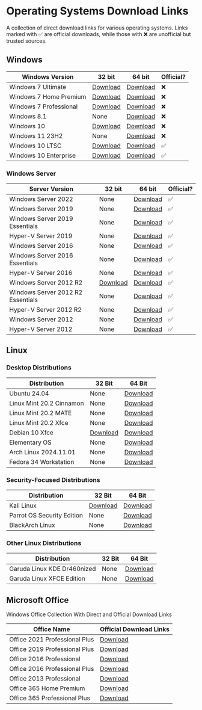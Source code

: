 # Operating Systems Download Links

A collection of direct download links for various operating systems. Links marked with ✅ are official downloads, while those with ❌ are unofficial but trusted sources.

## Windows

| **Windows Version** | **32 bit** | **64 bit** | **Official?** |
| --- | --- | --- | --- |
| Windows 7 Ultimate | [Download](https://cdn.as212934.net/windows/7601.24214.180801-1700.win7sp1_ldr_escrow_CLIENT_ULTIMATE_x86FRE_en-us.iso) | [Download](https://cdn.as212934.net/windows/7601.24214.180801-1700.win7sp1_ldr_escrow_CLIENT_ULTIMATE_x64FRE_en-us.iso) | ❌ |
| Windows 7 Home Premium | [Download](https://cdn.as212934.net/windows/7601.24214.180801-1700.win7sp1_ldr_escrow_CLIENT_HOMEPREMIUM_x86FRE_en-us.iso) | [Download](https://cdn.as212934.net/windows/7601.24214.180801-1700.win7sp1_ldr_escrow_CLIENT_HOMEPREMIUM_x64FRE_en-us.iso) | ❌ |
| Windows 7 Professional | [Download](https://download.microsoft.com/download/C/0/6/C067D0CD-3785-4727-898E-60DC3120BB14/7601.24214.180801-1700.win7sp1_ldr_escrow_CLIENT_PROFESSIONAL_x86FRE_en-us.iso) | [Download](https://cdn.as212934.net/windows/7601.24214.180801-1700.win7sp1_ldr_escrow_CLIENT_PROFESSIONAL_x64FRE_en-us.iso) | ❌ |
| Windows 8.1 | None | [Download](https://cdn.as212934.net/windows/Win8.1_English_x64.iso) | ❌ |
| Windows 10 | [Download](https://cdn.as212934.net/windows/Win10_22H2_English_x32v1.iso) | [Download](https://cdn.as212934.net/windows/Win10_22H2_English_x64v1.iso) | ❌ |
| Windows 11 23H2 | None | [Download](https://cdn.as212934.net/windows/Win11_23H2_English_x64v2.iso) | ❌ |
| Windows 10 LTSC | [Download](https://software-download.microsoft.com/download/sg/17763.107.101029-1455.rs5_release_svc_refresh_CLIENT_LTSC_EVAL_x86FRE_en-us.iso) | [Download](https://software-download.microsoft.com/download/sg/17763.107.101029-1455.rs5_release_svc_refresh_CLIENT_LTSC_EVAL_x64FRE_en-us.iso) | ✅ |
| Windows 10 Enterprise | [Download](https://software-download.microsoft.com/download/sg/19043.928.210409-1212.21h1_release_svc_refresh_CLIENTENTERPRISEEVAL_OEMRET_x86FRE_en-us.iso) | [Download](https://software-download.microsoft.com/download/sg/19043.928.210409-1212.21h1_release_svc_refresh_CLIENTENTERPRISEEVAL_OEMRET_x64FRE_en-us.iso) | ✅ |

### Windows Server

| **Server Version** | **32 bit** | **64 bit** | **Official?** |
| --- | --- | --- | --- |
| Windows Server 2022 | None | [Download](https://software-download.microsoft.com/download/sg/20348.169.210806-2348.fe_release_svc_refresh_SERVER_EVAL_x64FRE_en-us.iso) | ✅ |
| Windows Server 2019 | None | [Download](https://software-download.microsoft.com/download/pr/17763.737.190906-2324.rs5_release_svc_refresh_SERVER_EVAL_x64FRE_en-us_1.iso) | ✅ |
| Windows Server 2019 Essentials | None | [Download](https://software-download.microsoft.com/download/pr/17763.737.190906-2324.rs5_release_svc_refresh_SERVERESSENTIALS_OEM_x64FRE_en-us_1.iso) | ✅ |
| Hyper-V Server 2019 | None | [Download](https://software-download.microsoft.com/download/pr/17763.737.190906-2324.rs5_release_svc_refresh_SERVERHYPERCORE_OEM_x64FRE_en-us_1.iso) | ✅ |
| Windows Server 2016 | None | [Download](https://software-download.microsoft.com/download/pr/Windows_Server_2016_Datacenter_EVAL_en-us_14393_refresh.ISO) | ✅ |
| Windows Server 2016 Essentials | None | [Download](http://download.microsoft.com/download/6/9/5/6957BB28-1FAD-4E62-B161-F873196130BD/14393.0.161119-1705.RS1_REFRESH_SERVERESSENTIALS_OEM_X64FRE_EN-US.ISO) | ✅ |
| Hyper-V Server 2016 | None | [Download](http://download.microsoft.com/download/8/8/6/886DAAEF-81A7-4418-82D5-07D33B816962/14393.0.161119-1705.RS1_REFRESH_SERVERHYPERCORE_OEM_X64FRE_EN-US.ISO) | ✅ |
| Windows Server 2012 R2 | [Download](http://download.microsoft.com/download/D/6/7/D675380B-0028-46B3-B47F-A0646E859F76/9600.17050.WINBLUE_REFRESH.140317-1640_X64FRE_SERVER_EVAL_ZH-CN-IR3_SSS_X64FREE_ZH-CN_DV9.ISO) | [Download](http://download.microsoft.com/download/6/2/A/62A76ABB-9990-4EFC-A4FE-C7D698DAEB96/9600.17050.WINBLUE_REFRESH.140317-1640_X64FRE_SERVER_EVAL_EN-US-IR3_SSS_X64FREE_EN-US_DV9.ISO) | ✅ |
| Windows Server 2012 R2 Essentials | None | [Download](http://download.microsoft.com/download/8/F/7/8F7024D2-AB2A-4BE2-8406-1E3AC49C5C1F/9600.16384.WINBLUE_RTM.130821-1623_X64FRE_SERVER_SOLUTION_EN-US-IRM_SSSO_X64FRE_EN-US_DV5.ISO) | ✅ |
| Hyper-V Server 2012 R2 | None | [Download](http://download.microsoft.com/download/F/7/D/F7DF966B-5C40-4674-9A32-D83D869A3244/9600.16384.WINBLUE_RTM.130821-1623_X64FRE_SERVERHYPERCORE_EN-US-IRM_SHV_X64FRE_EN-US_DV5.ISO) | ✅ |
| Windows Server 2012 | None | [Download](http://download.microsoft.com/download/6/D/A/6DAB58BA-F939-451D-9101-7DE07DC09C03/9200.16384.WIN8_RTM.120725-1247_X64FRE_SERVER_EVAL_EN-US-HRM_SSS_X64FREE_EN-US_DV5.ISO) | ✅ |
| Hyper-V Server 2012 | None | [Download](http://download.microsoft.com/download/3/4/7/347A95F0-A63C-492F-BE43-F376AE30C9FE/9200.16384.WIN8_RTM.120725-1247_X64FRE_SERVERHYPERCORE_EN-US-HRM_SHV_X64FRE_EN-US_DV5.ISO) | ✅ |

## Linux

### Desktop Distributions

| **Distribution** | **32 Bit** | **64 Bit** |
| --- | --- | --- |
| Ubuntu 24.04 | None | [Download](https://releases.ubuntu.com/noble/ubuntu-24.04.1-desktop-amd64.iso) |
| Linux Mint 20.2 Cinnamon | None | [Download](https://mirrors.kernel.org/linuxmint/stable/20.2/linuxmint-20.2-cinnamon-64bit.iso) |
| Linux Mint 20.2 MATE | None | [Download](https://mirrors.kernel.org/linuxmint/stable/20.2/linuxmint-20.2-mate-64bit.iso) |
| Linux Mint 20.2 Xfce | None | [Download](https://mirrors.kernel.org/linuxmint/stable/20.2/linuxmint-20.2-xfce-64bit.iso) |
| Debian 10 Xfce | [Download](https://cdimage.debian.org/debian-cd/10.10.0/i386/iso-cd/debian-10.10.0-i386-xfce-CD-1.iso) | [Download](https://cdimage.debian.org/debian-cd/10.10.0/amd64/iso-cd/debian-10.10.0-amd64-xfce-CD-1.iso) |
| Elementary OS | None | [Download](https://sgp1.dl.elementary.io/download/MTYyNjc3OTE2NQ==/elementaryos-5.1-stable.20200814.iso) |
| Arch Linux 2024.11.01 | None | [Download](https://mirror.sg.gs/archlinux/iso/latest/archlinux-2024.11.01-x86_64.iso) |
| Fedora 34 Workstation | None | [Download](https://ftp.yz.yamagata-u.ac.jp/pub/linux/fedora-projects/fedora/linux//releases/34/Workstation/x86_64/iso/Fedora-Workstation-Live-x86_64-34-1.2.iso) |

### Security-Focused Distributions

| **Distribution** | **32 Bit** | **64 Bit** |
| --- | --- | --- |
| Kali Linux | [Download](https://cdimage.kali.org/current/kali-linux-2024.3-live-i386.iso) | [Download](https://cdimage.kali.org/current/kali-linux-2024.3-live-amd64.iso) |
| Parrot OS Security Edition | None | [Download](https://download.parrot.sh/parrot/iso/4.11.2/Parrot-security-4.11.2_amd64.iso) |
| BlackArch Linux | None | [Download](https://ftp.halifax.rwth-aachen.de/blackarch/iso/blackarch-linux-full-2021.09.01-x86_64.iso) |

### Other Linux Distributions

| **Distribution** | **32 Bit** | **64 Bit** |
| --- | --- | --- |
| Garuda Linux KDE Dr460nized | None | [Download](https://mirrors.fossho.st/garuda/iso/garuda/dr460nized/210809/garuda-dr460nized-linux-zen-210809.iso) |
| Garuda Linux XFCE Edition | None | [Download](https://mirrors.fossho.st/garuda/iso/garuda/xfce/210809/garuda-xfce-linux-lts-210809.iso) |

## Microsoft Office

Windows Office Collection With Direct and Official Download Links

| **Office Name** | **Official Download Links** |
| --- | --- |
| Office 2021 Professional Plus | [Download](https://www.notion.so/492350f63a014f97b9c0c7c6ddf67d60?pvs=21) |
| Office 2019 Professional Plus | [Download](https://www.notion.so/492350f63a014f97b9c0c7c6ddf67d60?pvs=21) |
| Office 2016 Professional | [Download](/492350F63A014F97B9C0C7C6DDF67D60) |
| Office 2016 Professional Plus | [Download](/492350F63A014F97B9C0C7C6DDF67D60) |
| Office 2013 Professional | [Download](https://officeredir.microsoft.com/r/rlidO15C2RMediaDownload?p1=db&p2=de-DE&p3=ProfessionalRetail) |
| Office 365 Home Premium | [Download](/492350F63A014F97B9C0C7C6DDF67D60) |
| Office 365 Professional Plus | [Download](/492350F63A014F97B9C0C7C6DDF67D60) |
